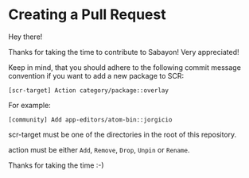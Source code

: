 # Creating a Pull Request

Hey there!

Thanks for taking the time to contribute to Sabayon! Very appreciated!

Keep in mind, that you should adhere to the following commit message convention
if you want to add a new package to SCR:

`[scr-target] Action category/package::overlay`

For example:

`[community] Add app-editors/atom-bin::jorgicio`

scr-target must be one of the directories in the root of this repository.

action must be either `Add`, `Remove`, `Drop`, `Unpin` or `Rename`.


Thanks for taking the time :-)

